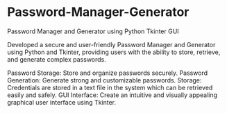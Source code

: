 # Password-Manager-Generator
Password Manager and Generator using Python Tkinter GUI


Developed a secure and user-friendly Password Manager and Generator using Python and Tkinter, providing users with the ability to store, retrieve, and generate complex passwords.

Password Storage: Store and organize passwords securely.
Password Generation: Generate strong and customizable passwords.
Storage: Credentials are stored in a text file in the system which can be retrieved easily and safely.
GUI Interface: Create an intuitive and visually appealing graphical user interface using Tkinter.
